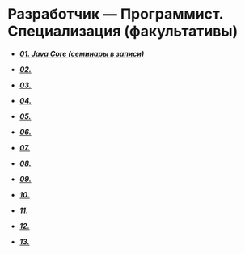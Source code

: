 # Разработчик — Программист. Специализация (факультативы) 

- ***[01. Java Core (семинары в записи)](https://github.com/olgashenkel/GeekBrains-technological_specialization/tree/main/01.%20Java%20Core)***

- ***[02. ]()***

- ***[03. ]()***

- ***[04. ]()***

- ***[05. ]()***

- ***[06. ]()***

- ***[07. ]()***

- ***[08. ]()***

- ***[09. ]()***

- ***[10. ]()***

- ***[11. ]()***

- ***[12. ]()***

- ***[13. ]()***
